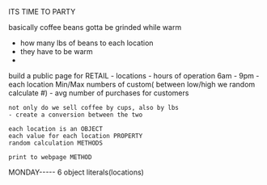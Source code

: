 ITS TIME TO PARTY

basically coffee beans gotta be grinded while warm
- how many lbs of beans to each location
- they have to be warm
-

build a public page for RETAIL
    - locations
    - hours of operation 6am - 9pm
    - each location Min/Max numbers of custom( between low/high we random calculate #)
    - avg number of purchases for customers

    not only do we sell coffee by cups, also by lbs
    - create a conversion between the two

    each location is an OBJECT
    each value for each location PROPERTY
    random calculation METHODS

    print to webpage METHOD

MONDAY----- 6 object literals(locations)

